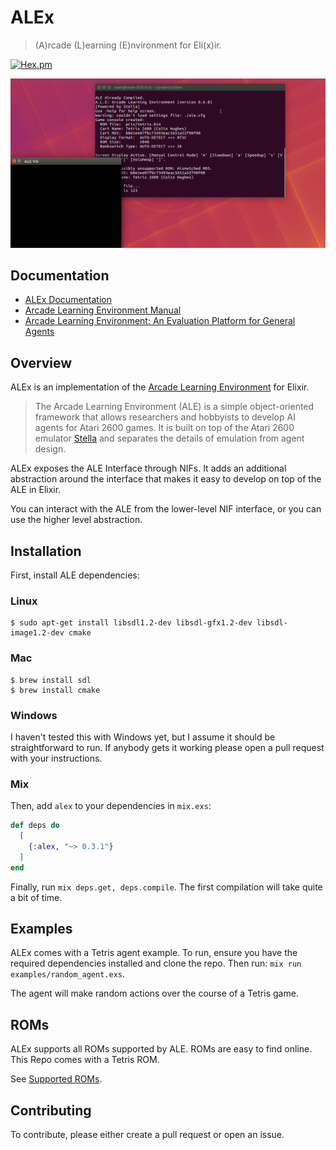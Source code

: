 # ALEx

> (A)rcade (L)earning (E)nvironment for Eli(x)ir.

[![Hex.pm](https://img.shields.io/hexpm/v/alex)](https://hex.pm/packages/alex)

![Tetris GIF](assets/alex.gif)

## Documentation

* [ALEx Documentation](https://hexdocs.pm/alex/getting-started.html)
* [Arcade Learning Environment Manual](https://github.com/mgbellemare/Arcade-Learning-Environment/blob/master/doc/manual/manual.pdf)
* [Arcade Learning Environment: An Evaluation Platform for General Agents](https://arxiv.org/abs/1207.4708)

## Overview

ALEx is an implementation of the [Arcade Learning Environment](https://github.com/mgbellemare/Arcade-Learning-Environment) for Elixir.

> The Arcade Learning Environment (ALE) is a simple object-oriented framework that allows researchers and hobbyists to develop AI agents for Atari 2600 games. It is built on top of the Atari 2600 emulator [Stella](https://stella-emu.github.io/) and separates the details of emulation from agent design.

ALEx exposes the ALE Interface through NIFs. It adds an additional abstraction around the interface that makes it easy to develop on top of the ALE in Elixir.

You can interact with the ALE from the lower-level NIF interface, or you can use the higher level abstraction.

## Installation

First, install ALE dependencies:

### Linux

```shell
$ sudo apt-get install libsdl1.2-dev libsdl-gfx1.2-dev libsdl-image1.2-dev cmake
```

### Mac

```shell
$ brew install sdl
$ brew install cmake
```

### Windows

I haven't tested this with Windows yet, but I assume it should be straightforward to run. If anybody gets it working please open a pull request with your instructions.

### Mix

Then, add `alex` to your dependencies in `mix.exs`:

```elixir
def deps do
  [
    {:alex, "~> 0.3.1"}
  ]
end
```

Finally, run `mix deps.get, deps.compile`. The first compilation will take quite a bit of time.

## Examples

ALEx comes with a Tetris agent example. To run, ensure you have the required dependencies installed and clone the repo. Then run: `mix run examples/random_agent.exs`.

The agent will make random actions over the course of a Tetris game.

## ROMs

ALEx supports all ROMs supported by ALE. ROMs are easy to find online. This Repo comes with a Tetris ROM.

See [Supported ROMs](https://hexdocs.pm/alex/supported-roms.html#content).

## Contributing

To contribute, please either create a pull request or open an issue.